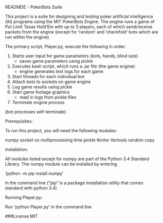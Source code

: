 READMDE - PokerBots Suite

This project is a suite for designing and testing poker artificial intelligence (AI) programs using the MIT PokerBots Engine. The engine runs a game of Pot Limit Texas Hold’Em with up to 3 players, each of which send/receive packets from the engine (except for ‘random’ and ‘checkfold’ bots which are run within the engine). 


The primary script, Player.py, execute the following in order:

1. Starts user input for game parameters (bots, hands, blind size)
	- saves game parameters using pickle
2. Executes bash script, which runs a .jar file (the game engine)
	- engine generates text logs for each game
3. Start threads for each individual bot
4. Attach bots to sockets on game engine
5. Log game results using pickle
6. Start game footage graphics
	- read in logs from pickle files
7. Terminate engine process

(bot processes self-terminate)

Prerequisites:

To run this project, you will need the following modules:

numpy
socket
os
multiprocessing
time
pickle
tkinter
itertools
random
copy

Installation:

All modules listed except for numpy are part of the Python 3.4 Standard Library. The numpy module can be installed by entering 

‘python -m pip install numpy’ 

in the command line (“pip” is a package installation utility that comes standard with python 3.4). 

Running Player.py:

Run ‘python Player.py’ in the command line 

###License 
MIT



